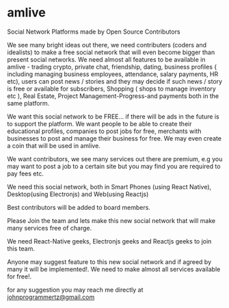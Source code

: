 # amlive
Social Network Platforms made by Open Source Contributors

We see many bright ideas out there, we need contributers (coders and idealists) to make a free social network that will even become bigger than present social networks. We need almost all features to be available in amlive - trading crypto, private chat, friendship, dating, business profiles { including managing business employees, attendance, salary payments, HR etc), users can post news / stories and they may decide if such news / story is free or available for subscribers, Shopping ( shops to manage inventory etc ), Real Estate, Project Management-Progress-and payments both in the same platform. 

We want this social network to be FREE... if there will be ads in the future is to support the platform.
We want people to be able to create their educational profiles, companies to post jobs for free, merchants with businesses to post and manage their business for free. We may even create a coin that will be used in amlive.

We want contributors, we see many services out there are premium, e.g you may want to post a job to a certain site but you may find you are required to pay fees etc.

We need this social network, both in Smart Phones (using React Native), Desktop(using Electronjs) and Web(using Reactjs)

Best contributors will be added to board members.

Please Join the team and lets make this new social network that will make many services free of charge.

We need React-Native geeks, Electronjs geeks and Reactjs geeks to join this team.

Anyone may suggest feature to this new social network and if agreed by many it will be implemented!.
We need to make almost all services available for free!.

for any suggestion you may reach me directly at johnprogrammertz@gmail.com
